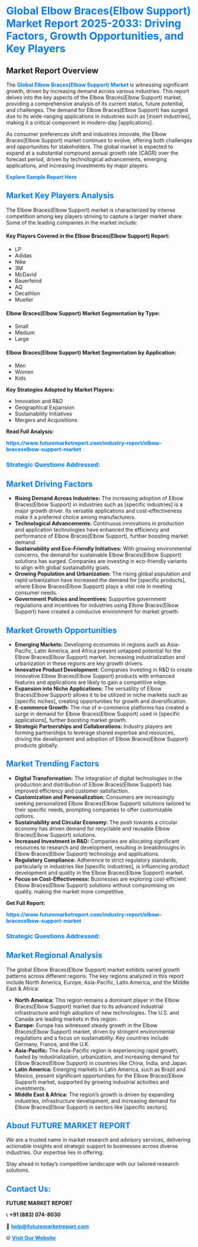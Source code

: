 <h1 style="color: #007BFF;">Global Elbow Braces(Elbow Support) Market Report 2025-2033: Driving Factors, Growth Opportunities, and Key Players</h1>

<section id="overview">
<h2>Market Report Overview</h2>
<p>The <a href="https://www.futuremarketreport.com/industry-report/elbow-braceselbow-support-market" style="color: #007BFF; text-decoration: none;"><strong>Global Elbow Braces(Elbow Support) Market</strong></a> is witnessing significant growth, driven by increasing demand across various industries. This report delves into the key aspects of the Elbow Braces(Elbow Support) market, providing a comprehensive analysis of its current status, future potential, and challenges. The demand for Elbow Braces(Elbow Support) has surged due to its wide-ranging applications in industries such as [insert industries], making it a critical component in modern-day [applications].</p>
<p>As consumer preferences shift and industries innovate, the Elbow Braces(Elbow Support) market continues to evolve, offering both challenges and opportunities for stakeholders. The global market is expected to expand at a substantial compound annual growth rate (CAGR) over the forecast period, driven by technological advancements, emerging applications, and increasing investments by major players.</p>
</section>

<section id="overview">
<p><a href="https://www.futuremarketreport.com/request-sample/reportId=83443" style="color: #007BFF; text-decoration: none;"><strong>Explore Sample Report Here</strong></a></p>
</section>

<section id="key-players">
<h2 style="color: #007BFF;">Market Key Players Analysis</h2>
<p>The Elbow Braces(Elbow Support) market is characterized by intense competition among key players striving to capture a larger market share. Some of the leading companies in the market include:</p>
<h4>Key Players Covered in the Elbow Braces(Elbow Support) Report:</h4>
<ul><li>LP</li><li>Adidas</li><li>Nike</li><li>3M</li><li>McDavid</li><li>Bauerfeind</li><li>AQ</li><li>Decathlon</li><li>Mueller</li></ul>
<h4>Elbow Braces(Elbow Support) Market Segmentation by Type:</h4>
<ul><li>Small</li><li>Medium</li><li>Large</li></ul>

<h4>Elbow Braces(Elbow Support) Market Segmentation by Application:</h4>
<ul><li>Men</li><li>Women</li><li>Kids</li></ul>
<p><strong>Key Strategies Adopted by Market Players:</strong></p>
<ul>
<li>Innovation and R&D</li>
<li>Geographical Expansion</li>
<li>Sustainability Initiatives</li>
<li>Mergers and Acquisitions</li>
</ul>
</section>

<section>
<p><strong>Read Full Analysis: </strong></p><a href="https://www.futuremarketreport.com/industry-report/elbow-braceselbow-support-market" style="color: #007BFF; text-decoration: none;"><strong>https://www.futuremarketreport.com/industry-report/elbow-braceselbow-support-market</strong></a>
<h3 style="color: #007BFF;">Strategic Questions Addressed:</h3>
</section>

<section id="driving-factors">
<h2 style="color: #007BFF;">Market Driving Factors</h2>
<ul>
<li><strong>Rising Demand Across Industries:</strong> The increasing adoption of Elbow Braces(Elbow Support) in industries such as [specific industries] is a major growth driver. Its versatile applications and cost-effectiveness make it a preferred choice among manufacturers.</li>
<li><strong>Technological Advancements:</strong> Continuous innovations in production and application technologies have enhanced the efficiency and performance of Elbow Braces(Elbow Support), further boosting market demand.</li>
<li><strong>Sustainability and Eco-Friendly Initiatives:</strong> With growing environmental concerns, the demand for sustainable Elbow Braces(Elbow Support) solutions has surged. Companies are investing in eco-friendly variants to align with global sustainability goals.</li>
<li><strong>Growing Population and Urbanization:</strong> The rising global population and rapid urbanization have increased the demand for [specific products], where Elbow Braces(Elbow Support) plays a vital role in meeting consumer needs.</li>
<li><strong>Government Policies and Incentives:</strong> Supportive government regulations and incentives for industries using Elbow Braces(Elbow Support) have created a conducive environment for market growth.</li>
</ul>
</section>

<section id="growth-opportunities">
<h2 style="color: #007BFF;">Market Growth Opportunities</h2>
<ul>
<li><strong>Emerging Markets:</strong> Developing economies in regions such as Asia-Pacific, Latin America, and Africa present untapped potential for the Elbow Braces(Elbow Support) market. Increasing industrialization and urbanization in these regions are key growth drivers.</li>
<li><strong>Innovative Product Development:</strong> Companies investing in R&D to create innovative Elbow Braces(Elbow Support) products with enhanced features and applications are likely to gain a competitive edge.</li>
<li><strong>Expansion into Niche Applications:</strong> The versatility of Elbow Braces(Elbow Support) allows it to be utilized in niche markets such as [specific niches], creating opportunities for growth and diversification.</li>
<li><strong>E-commerce Growth:</strong> The rise of e-commerce platforms has created a surge in demand for Elbow Braces(Elbow Support) used in [specific applications], further boosting market growth.</li>
<li><strong>Strategic Partnerships and Collaborations:</strong> Industry players are forming partnerships to leverage shared expertise and resources, driving the development and adoption of Elbow Braces(Elbow Support) products globally.</li>
</ul>
</section>

<section id="trending-factors">
<h2 style="color: #007BFF;">Market Trending Factors</h2>
<ul>
<li><strong>Digital Transformation:</strong> The integration of digital technologies in the production and distribution of Elbow Braces(Elbow Support) has improved efficiency and customer satisfaction.</li>
<li><strong>Customization and Personalization:</strong> Consumers are increasingly seeking personalized Elbow Braces(Elbow Support) solutions tailored to their specific needs, prompting companies to offer customizable options.</li>
<li><strong>Sustainability and Circular Economy:</strong> The push towards a circular economy has driven demand for recyclable and reusable Elbow Braces(Elbow Support) solutions.</li>
<li><strong>Increased Investment in R&D:</strong> Companies are allocating significant resources to research and development, resulting in breakthroughs in Elbow Braces(Elbow Support) technology and applications.</li>
<li><strong>Regulatory Compliance:</strong> Adherence to strict regulatory standards, particularly in industries like [specific industries], is influencing product development and quality in the Elbow Braces(Elbow Support) market.</li>
<li><strong>Focus on Cost-Effectiveness:</strong> Businesses are exploring cost-efficient Elbow Braces(Elbow Support) solutions without compromising on quality, making the market more competitive.</li>
</ul>
</section>

<section>
<p><strong>Get Full Report: </strong></p><a href="https://www.futuremarketreport.com/industry-report/elbow-braceselbow-support-market" style="color: #007BFF; text-decoration: none;"><strong>https://www.futuremarketreport.com/industry-report/elbow-braceselbow-support-market</strong></a>
<h3 style="color: #007BFF;">Strategic Questions Addressed:</h3>
</section>


<section id="regional-analysis">
<h2 style="color: #007BFF;">Market Regional Analysis</h2>
<p>The global Elbow Braces(Elbow Support) market exhibits varied growth patterns across different regions. The key regions analyzed in this report include North America, Europe, Asia-Pacific, Latin America, and the Middle East & Africa:</p>
<ul>
<li><strong>North America:</strong> This region remains a dominant player in the Elbow Braces(Elbow Support) market due to its advanced industrial infrastructure and high adoption of new technologies. The U.S. and Canada are leading markets in this region.</li>
<li><strong>Europe:</strong> Europe has witnessed steady growth in the Elbow Braces(Elbow Support) market, driven by stringent environmental regulations and a focus on sustainability. Key countries include Germany, France, and the U.K.</li>
<li><strong>Asia-Pacific:</strong> The Asia-Pacific region is experiencing rapid growth, fueled by industrialization, urbanization, and increasing demand for Elbow Braces(Elbow Support) in countries like China, India, and Japan.</li>
<li><strong>Latin America:</strong> Emerging markets in Latin America, such as Brazil and Mexico, present significant opportunities for the Elbow Braces(Elbow Support) market, supported by growing industrial activities and investments.</li>
<li><strong>Middle East & Africa:</strong> The region’s growth is driven by expanding industries, infrastructure development, and increasing demand for Elbow Braces(Elbow Support) in sectors like [specific sectors].</li>
</ul>
</section>

<footer>
<h2 style="color: #007BFF;">About FUTURE MARKET REPORT</h2>
<p>We are a trusted name in market research and advisory services, delivering actionable insights and strategic support to businesses across diverse industries. Our expertise lies in offering:</p>

<p>Stay ahead in today’s competitive landscape with our tailored research solutions.</p>

<h2 style="color: #007BFF;">Contact Us:</h2>
<p><strong>FUTURE MARKET REPORT</strong></p>
<p>📞 <strong>+91 (883) 074-8030</strong></p>
<p>📧 <strong><a href="mailto:help@futuremarketreport.com" style="color: #007BFF;">help@futuremarketreport.com</a></strong></p>
<p>🌐 <strong><a href="https://www.futuremarketreport.com/" style="color: #007BFF;">Visit Our Website</a></strong></p>
</footer>